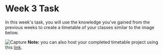 # Week 3 Task

In this week's task, you will use the knowledge you've gained from the previous weeks to create a timetable of your classes similar to the image below.
 
![Capture](https://user-images.githubusercontent.com/84263946/232210140-7866ceef-7da3-413a-828a-5f9a87f92569.PNG)
**Note:** you can also host your completed timetable project using this [link](https://www.youtube.com/watch?v=OltY8JIaP-4).
